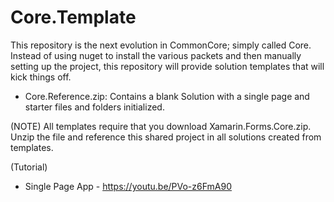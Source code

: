 # Core.Template
This repository is the next evolution in CommonCore; simply called Core.  Instead of using nuget to install the various packets and then manually setting up the project, this repository will provide solution templates that will kick things off.

 - Core.Reference.zip: Contains a blank Solution with a single page and starter files and folders initialized.  
 
 
 (NOTE)  All templates require that you download Xamarin.Forms.Core.zip.  Unzip the file and reference this shared project in all solutions created from templates.

 (Tutorial)
 - Single Page App  - https://youtu.be/PVo-z6FmA90

